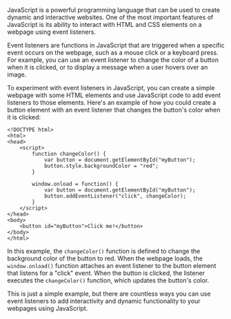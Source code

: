 JavaScript is a powerful programming language that can be used to create dynamic and interactive websites. One of the most important features of JavaScript is its ability to interact with HTML and CSS elements on a webpage using event listeners.

Event listeners are functions in JavaScript that are triggered when a specific event occurs on the webpage, such as a mouse click or a keyboard press. For example, you can use an event listener to change the color of a button when it is clicked, or to display a message when a user hovers over an image.

To experiment with event listeners in JavaScript, you can create a simple webpage with some HTML elements and use JavaScript code to add event listeners to those elements. Here's an example of how you could create a button element with an event listener that changes the button's color when it is clicked:

```
<!DOCTYPE html>
<html>
<head>
	<script>
		function changeColor() {
			var button = document.getElementById("myButton");
			button.style.backgroundColor = "red";
		}

		window.onload = function() {
			var button = document.getElementById("myButton");
			button.addEventListener("click", changeColor);
		}
	</script>
</head>
<body>
	<button id="myButton">Click me!</button>
</body>
</html>
```

In this example, the `changeColor()` function is defined to change the background color of the button to red. When the webpage loads, the `window.onload()` function attaches an event listener to the button element that listens for a "click" event. When the button is clicked, the listener executes the `changeColor()` function, which updates the button's color.

This is just a simple example, but there are countless ways you can use event listeners to add interactivity and dynamic functionality to your webpages using JavaScript.
